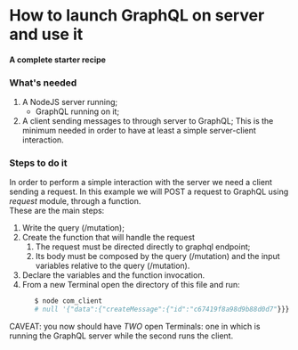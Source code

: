 # How to launch GraphQL on server and use it
#### A complete starter recipe

### What's needed
1. A NodeJS server running;
    * GraphQL running on it;
2. A client sending messages to through server to GraphQL;
This is the minimum needed in order to have at least a simple server-client interaction.

### Steps to do it
In order to perform a simple interaction with the server we need a client sending a request.
In this example we will POST a request to GraphQL using *request* module, through a function.  
These are the main steps:
1. Write the query (/mutation);
2. Create the function that will handle the request
   1. The request must be directed directly to graphql endpoint;
   2. Its body must be composed by the query (/mutation) and the input variables relative to the query (/mutation).
3. Declare the variables and the function invocation.
4. From a new Terminal open the directory of this file and run:
   ```bash
      $ node com_client
      # null '{"data":{"createMessage":{"id":"c67419f8a98d9b88d0d7"}}}'
   ```
CAVEAT: you now should have *TWO* open Terminals: one in which is running the GraphQL server while the second runs the client.
